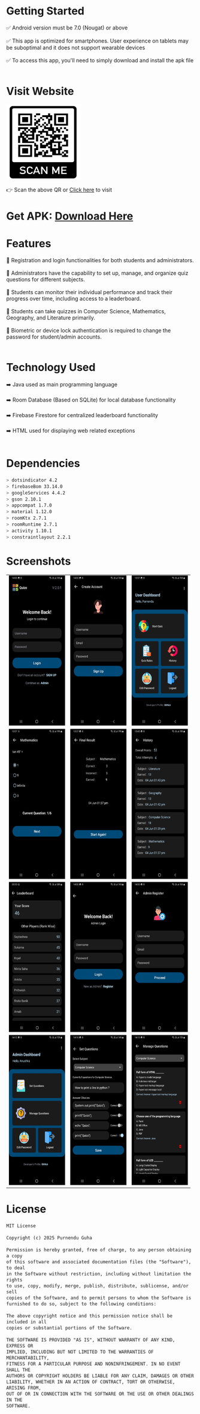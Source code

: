 # Getting Started
  ✅ Android version must be 7.0 (Nougat) or above <br><br>
  ✅ This app is optimized for smartphones. User experience on tablets may be suboptimal and it does not support wearable devices <br><br>
  ✅ To access this app, you'll need to simply download and install the apk file <br><br>

# Visit Website
<img src="website/website-qr.png"
width="200" height="200">

👉 Scan the above QR or <a href="https://quizo-app.tiiny.site/" target="_blank">Click here</a> to visit


# Get APK: [Download Here](https://quizo-app.tiiny.site/android/app/Quizo.apk)

# Features
  🌟 Registration and login functionalities for both students and administrators. <br><br>
  🌟 Administrators have the capability to set up, manage, and organize quiz questions for different subjects. <br><br>
  🌟 Students can monitor their individual performance and track their progress over time, including access to a leaderboard. <br><br>
  🌟 Students can take quizzes in Computer Science, Mathematics, Geography, and Literature primarily. <br><br>
  🌟 Biometric or device lock authentication is required to change the password for student/admin accounts. <br><br>

# Technology Used
  ➡️ Java used as main programming language <br><br>
  ➡️ Room Database (Based on SQLite) for local database functionality <br><br>
  ➡️ Firebase Firestore for centralized leaderboard functionality <br><br>
  ➡️ HTML used for displaying web related exceptions <br><br>
  

# Dependencies
```sh
> dotsindicator 4.2
> firebaseBom 33.14.0
> googleServices 4.4.2
> gson 2.10.1
> appcompat 1.7.0
> material 1.12.0
> roomKtx 2.7.1
> roomRuntime 2.7.1
> activity 1.10.1
> constraintlayout 2.2.1
```

# Screenshots
<table>
  <tr>
    <td><img src="screenshots/0.png" height="400" width="150"/></td>
    <td><img src="screenshots/1.png" height="400" width="150"/></td>
    <td><img src="screenshots/2.png" height="400" width="150"/></td>
  </tr>
  <tr>
    <td><img src="screenshots/3.png" height="400" width="150"/></td>
    <td><img src="screenshots/4.png" height="400" width="150"/></td>
    <td><img src="screenshots/5.png" height="400" width="150"/></td>
  </tr>
  <tr>
    <td><img src="screenshots/6.png" height="400" width="150"/></td>
    <td><img src="screenshots/7.png" height="400" width="150"/></td>
    <td><img src="screenshots/8.png" height="400" width="150"/></td>
  </tr>
  <tr>
    <td><img src="screenshots/9.png" height="400" width="150"/></td>
    <td><img src="screenshots/10.png" height="400" width="150"/></td>
    <td><img src="screenshots/11.png" height="400" width="150"/></td>
  </tr>
</table>

# License
```
MIT License

Copyright (c) 2025 Purnendu Guha

Permission is hereby granted, free of charge, to any person obtaining a copy
of this software and associated documentation files (the "Software"), to deal
in the Software without restriction, including without limitation the rights
to use, copy, modify, merge, publish, distribute, sublicense, and/or sell
copies of the Software, and to permit persons to whom the Software is
furnished to do so, subject to the following conditions:

The above copyright notice and this permission notice shall be included in all
copies or substantial portions of the Software.

THE SOFTWARE IS PROVIDED "AS IS", WITHOUT WARRANTY OF ANY KIND, EXPRESS OR
IMPLIED, INCLUDING BUT NOT LIMITED TO THE WARRANTIES OF MERCHANTABILITY,
FITNESS FOR A PARTICULAR PURPOSE AND NONINFRINGEMENT. IN NO EVENT SHALL THE
AUTHORS OR COPYRIGHT HOLDERS BE LIABLE FOR ANY CLAIM, DAMAGES OR OTHER
LIABILITY, WHETHER IN AN ACTION OF CONTRACT, TORT OR OTHERWISE, ARISING FROM,
OUT OF OR IN CONNECTION WITH THE SOFTWARE OR THE USE OR OTHER DEALINGS IN THE
SOFTWARE.
```
